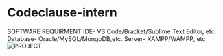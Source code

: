 # Codeclause-intern
SOFTWARE REQUIRMENT
 IDE- VS Code/Bracket/Sublime Text Editor, etc.
Database- Oracle/MySQL/MongoDB,etc.
Server- XAMPP/WAMPP, etc
![PROJECT](https://github.com/457ayan/Codeclause-intern/assets/142334383/bd36e81f-4867-428c-bb34-3736e6b17f70)
